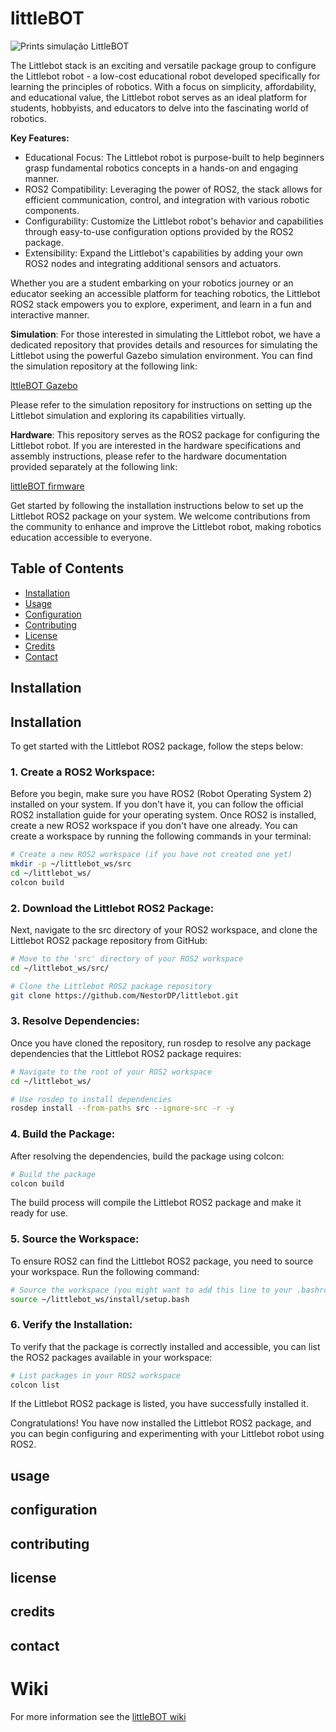 # littleBOT
![Prints simulação LittleBOT](https://user-images.githubusercontent.com/37759765/128800773-a2714fbc-2218-4c7c-a7a5-e6070d67b1a1.png)


The Littlebot stack is an exciting and versatile package group to configure the Littlebot robot - a low-cost educational robot developed specifically for learning the principles of robotics. With a focus on simplicity, affordability, and educational value, the Littlebot robot serves as an ideal platform for students, hobbyists, and educators to delve into the fascinating world of robotics.

**Key Features:**

- Educational Focus: The Littlebot robot is purpose-built to help beginners grasp fundamental robotics concepts in a hands-on and engaging manner.
- ROS2 Compatibility: Leveraging the power of ROS2, the stack allows for efficient communication, control, and integration with various robotic components.
- Configurability: Customize the Littlebot robot's behavior and capabilities through easy-to-use configuration options provided by the ROS2 package.
- Extensibility: Expand the Littlebot's capabilities by adding your own ROS2 nodes and integrating additional sensors and actuators.

Whether you are a student embarking on your robotics journey or an educator seeking an accessible platform for teaching robotics, the Littlebot ROS2 stack empowers you to explore, experiment, and learn in a fun and interactive manner.


**Simulation**: For those interested in simulating the Littlebot robot, we have a dedicated repository that provides details and resources for simulating the Littlebot using the powerful Gazebo simulation environment. You can find the simulation repository at the following link:

[lttleBOT Gazebo](https://github.com/NestorDP/littlebot_gazebo)

Please refer to the simulation repository for instructions on setting up the Littlebot simulation and exploring its capabilities virtually.

**Hardware**: This repository serves as the ROS2 package for configuring the Littlebot robot. If you are interested in the hardware specifications and assembly instructions, please refer to the hardware documentation provided separately at the following link:

 [littleBOT firmware](https://github.com/NestorDP/littlebot_firmware)

Get started by following the installation instructions below to set up the Littlebot ROS2 package on your system. We welcome contributions from the community to enhance and improve the Littlebot robot, making robotics education accessible to everyone.


## Table of Contents

- [Installation](#installation)
- [Usage](#usage)
- [Configuration](#configuration)
- [Contributing](#contributing)
- [License](#license)
- [Credits](#credits)
- [Contact](#contact)



## Installation

## Installation

To get started with the Littlebot ROS2 package, follow the steps below:

  ### 1. Create a ROS2 Workspace:
  Before you begin, make sure you have ROS2 (Robot Operating System 2) installed on your system. If you don't have it, you can follow the official ROS2 installation guide for your operating system. Once ROS2 is installed, create a new ROS2 workspace if you don't have one already. You can create a workspace by running the following commands in your terminal:

  ```bash
  # Create a new ROS2 workspace (if you have not created one yet)
  mkdir -p ~/littlebot_ws/src
  cd ~/littlebot_ws/
  colcon build
  ```

  ### 2. Download the Littlebot ROS2 Package:
  Next, navigate to the src directory of your ROS2 workspace, and clone the Littlebot ROS2 package repository from GitHub:

  ```bash
  # Move to the 'src' directory of your ROS2 workspace
  cd ~/littlebot_ws/src/

  # Clone the Littlebot ROS2 package repository
  git clone https://github.com/NestorDP/littlebot.git
  ```

  ### 3. Resolve Dependencies:
  Once you have cloned the repository, run rosdep to resolve any package dependencies that the Littlebot ROS2 package requires:

  ```bash
  # Navigate to the root of your ROS2 workspace
  cd ~/littlebot_ws/

  # Use rosdep to install dependencies
  rosdep install --from-paths src --ignore-src -r -y
  ```

  ### 4. Build the Package:
  After resolving the dependencies, build the package using colcon:
  
  ```bash 
  # Build the package
  colcon build
  ```
  The build process will compile the Littlebot ROS2 package and make it ready for use.

  ### 5. Source the Workspace:
  To ensure ROS2 can find the Littlebot ROS2 package, you need to source your workspace. Run the following command:

  ```bash
  # Source the workspace (you might want to add this line to your .bashrc or .bash_profile)
  source ~/littlebot_ws/install/setup.bash
  ```

  ### 6. Verify the Installation:
  To verify that the package is correctly installed and accessible, you can list the ROS2 packages available in your workspace:

  ```bash
  # List packages in your ROS2 workspace
  colcon list
  ```
  
  If the Littlebot ROS2 package is listed, you have successfully installed it.

  Congratulations! You have now installed the Littlebot ROS2 package, and you can begin configuring and experimenting with your Littlebot robot using ROS2.
  
## usage

## configuration

## contributing

## license

## credits

## contact

<!-- ## Testando o Littlebot

Estas instruções te ajudarão a fazer os primeiros testes com a plataforma Littlebot -->

<!-- ### Pré-requisitos

Para testar o Littlebot em seu sistema você precisa ter instalado o ROS ([melodic](http://wiki.ros.org/melodic) recomendado). Um erro pode acontecer ao tentar vizualizar o modelo no RVIZ no ROS-melodic, caso isso ocorra, pode ser necessário mudar uma variável de ambiente, como segue abaixo: -->

<!-- ```bash
export LC_NUMERIC="en_US.UTF-8"
``` -->

<!-- ### Rodando a simulação

Para simular o Littlebot, o primeiro passo é criar um [workspace ROS](http://wiki.ros.org/catkin/Tutorials/create_a_workspace)

```bash
mkdir -p ~/littlebot_ws/src
cd littlebot_ws
catkin_make
source devel/setup.bash
```

Após criar o workspace fazer o clone do repositório

```bash
cd src
git clone https://github.com/NestorDP/littlebot.git
cd ..
catkin_make
source devel/setup.bash
```

Para rodar a simulção no Gazebo

```bash
roslaunch littlebot_gazebo gazebo.launch
``` -->

# Wiki

For more information see the [littleBOT wiki](https://github.com/NestorDP/littlebot/wiki)


